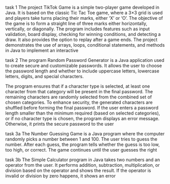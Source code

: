 task 1
The project TikTok Game is a simple two-player game developed in Java. It is based on the classic Tic Tac Toe game, where a 3×3 grid is used and players take turns placing their marks, either ‘X’ or ‘O’. The objective of the game is to form a straight line of three marks either horizontally, vertically, or diagonally. The program includes features such as input validation, board display, checking for winning conditions, and detecting a draw. It also provides the option to replay after a game ends. The project demonstrates the use of arrays, loops, conditional statements, and methods in Java to implement an interactive



task 2
The program Random Password Generator is a Java application used to create secure and customizable passwords. It allows the user to choose the password length and whether to include uppercase letters, lowercase letters, digits, and special characters.

The program ensures that if a character type is selected, at least one character from that category will be present in the final password. The remaining characters are randomly selected from the combined set of chosen categories. To enhance security, the generated characters are shuffled before forming the final password.
If the user enters a password length smaller than the minimum required (based on selected categories), or if no character type is chosen, the program displays an error message. Otherwise, it prints the secure password to the user




task 3a
The Number Guessing Game is a Java program where the computer randomly picks a number between 1 and 100. The user tries to guess the number. After each guess, the program tells whether the guess is too low, too high, or correct. The game continues until the user guesses the right

task 3b
The Simple Calculator program in Java takes two numbers and an operator from the user. It performs addition, subtraction, multiplication, or division based on the operator and shows the result. If the operator is invalid or division by zero happens, it shows an error